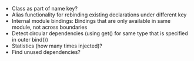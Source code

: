 * Class as part of name key?
* Alias functionality for rebinding existing declarations under different key
* Internal module bindings: Bindings that are only available in same module, not across boundaries
* Detect circular dependencies (using get() for same type that is specified in outer bind())
* Statistics (how many times injected)?
* Find unused dependencies?
